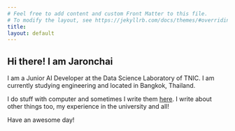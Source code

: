 ```yaml
---
# Feel free to add content and custom Front Matter to this file.
# To modify the layout, see https://jekyllrb.com/docs/themes/#overriding-theme-defaults
title: 
layout: default
---
```


## Hi there! I am **Jaronchai**

I am a Junior AI Developer at the Data Science Laboratory of TNIC. I am currently studying engineering and located in Bangkok, Thailand.

I do stuff with computer and sometimes I write them [here][blog]. I write about other things too, my experience in the university and all!

Have an awesome day!

[blog]: blog/